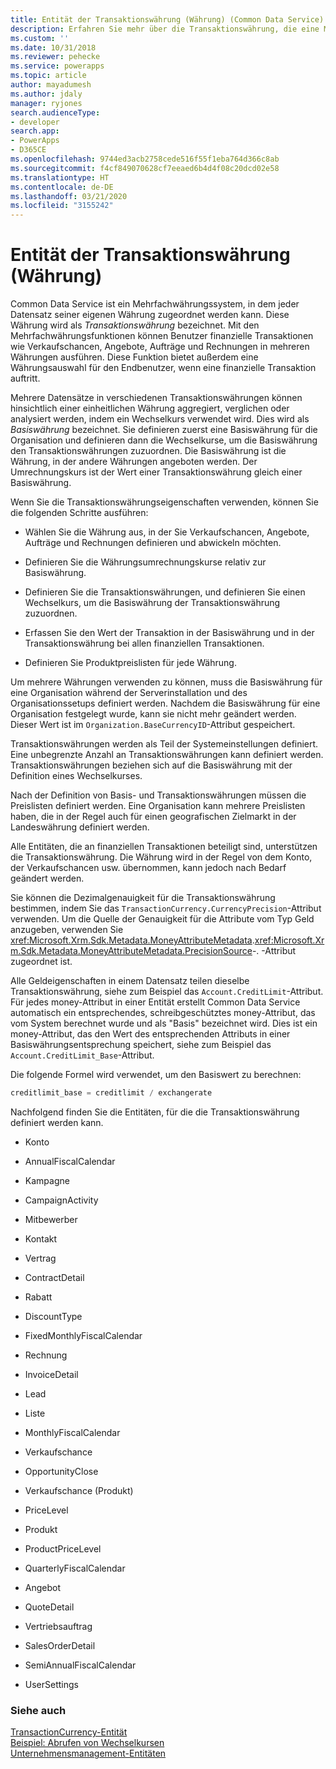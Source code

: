 ```yaml
---
title: Entität der Transaktionswährung (Währung) (Common Data Service) | Microsoft-Dokumentation
description: Erfahren Sie mehr über die Transaktionswährung, die eine Mehrfachwährungsfunktion ist und es Benutzern ermöglicht, finanzielle Transaktionen in mehreren Währungen auszuführen. Mehrere Datensätze in verschiedenen Transaktionswährungen können in einer einheitlichen Währung aggregiert, verglichen oder analysiert werden, indem die Basiswährung verwendet wird.
ms.custom: ''
ms.date: 10/31/2018
ms.reviewer: pehecke
ms.service: powerapps
ms.topic: article
author: mayadumesh
ms.author: jdaly
manager: ryjones
search.audienceType:
- developer
search.app:
- PowerApps
- D365CE
ms.openlocfilehash: 9744ed3acb2758cede516f55f1eba764d366c8ab
ms.sourcegitcommit: f4cf849070628cf7eeaed6b4d4f08c20dcd02e58
ms.translationtype: HT
ms.contentlocale: de-DE
ms.lasthandoff: 03/21/2020
ms.locfileid: "3155242"
---
```

# <a name="transaction-currency-currency-entity"></a>Entität der Transaktionswährung (Währung)

Common Data Service ist ein Mehrfachwährungssystem, in dem jeder Datensatz seiner eigenen Währung zugeordnet werden kann. Diese Währung wird als *Transaktionswährung* bezeichnet. Mit den Mehrfachwährungsfunktionen können Benutzer finanzielle Transaktionen wie Verkaufschancen, Angebote, Aufträge und Rechnungen in mehreren Währungen ausführen. Diese Funktion bietet außerdem eine Währungsauswahl für den Endbenutzer, wenn eine finanzielle Transaktion auftritt.  
  
 Mehrere Datensätze in verschiedenen Transaktionswährungen können hinsichtlich einer einheitlichen Währung aggregiert, verglichen oder analysiert werden, indem ein Wechselkurs verwendet wird. Dies wird als *Basiswährung* bezeichnet. Sie definieren zuerst eine Basiswährung für die Organisation und definieren dann die Wechselkurse, um die Basiswährung den Transaktionswährungen zuzuordnen. Die Basiswährung ist die Währung, in der andere Währungen angeboten werden. Der Umrechnungskurs ist der Wert einer Transaktionswährung gleich einer Basiswährung.  
  
 Wenn Sie die Transaktionswährungseigenschaften verwenden, können Sie die folgenden Schritte ausführen:  
  
- Wählen Sie die Währung aus, in der Sie Verkaufschancen, Angebote, Aufträge und Rechnungen definieren und abwickeln möchten.  
  
- Definieren Sie die Währungsumrechnungskurse relativ zur Basiswährung.  
  
- Definieren Sie die Transaktionswährungen, und definieren Sie einen Wechselkurs, um die Basiswährung der Transaktionswährung zuzuordnen.  
  
- Erfassen Sie den Wert der Transaktion in der Basiswährung und in der Transaktionswährung bei allen finanziellen Transaktionen.  
  
- Definieren Sie Produktpreislisten für jede Währung.  
  
Um mehrere Währungen verwenden zu können, muss die Basiswährung für eine Organisation während der Serverinstallation und des Organisationssetups definiert werden. Nachdem die Basiswährung für eine Organisation festgelegt wurde, kann sie nicht mehr geändert werden. Dieser Wert ist im `Organization.BaseCurrencyID`-Attribut gespeichert.  
  
Transaktionswährungen werden als Teil der Systemeinstellungen definiert. Eine unbegrenzte Anzahl an Transaktionswährungen kann definiert werden. Transaktionswährungen beziehen sich auf die Basiswährung mit der Definition eines Wechselkurses.  
  
Nach der Definition von Basis- und Transaktionswährungen müssen die Preislisten definiert werden. Eine Organisation kann mehrere Preislisten haben, die in der Regel auch für einen geografischen Zielmarkt in der Landeswährung definiert werden.  
  
Alle Entitäten, die an finanziellen Transaktionen beteiligt sind, unterstützen die Transaktionswährung. Die Währung wird in der Regel von dem Konto, der Verkaufschancen usw. übernommen, kann jedoch nach Bedarf geändert werden.  
  
Sie können die Dezimalgenauigkeit für die Transaktionswährung bestimmen, indem Sie das `TransactionCurrency.CurrencyPrecision`-Attribut verwenden. Um die Quelle der Genauigkeit für die Attribute vom Typ Geld anzugeben, verwenden Sie <xref:Microsoft.Xrm.Sdk.Metadata.MoneyAttributeMetadata>.<xref:Microsoft.Xrm.Sdk.Metadata.MoneyAttributeMetadata.PrecisionSource>-. -Attribut zugeordnet ist.  
  
Alle Geldeigenschaften in einem Datensatz teilen dieselbe Transaktionswährung, siehe zum Beispiel das `Account.CreditLimit`-Attribut. Für jedes money-Attribut in einer Entität erstellt Common Data Service automatisch ein entsprechendes, schreibgeschütztes money-Attribut, das vom System berechnet wurde und als "Basis" bezeichnet wird. Dies ist ein money-Attribut, das den Wert des entsprechenden Attributs in einer Basiswährungsentsprechung speichert, siehe zum Beispiel das `Account.CreditLimit_Base`-Attribut.  
  
Die folgende Formel wird verwendet, um den Basiswert zu berechnen:  
  
```csharp  
creditlimit_base = creditlimit / exchangerate  
```  
  
Nachfolgend finden Sie die Entitäten, für die die Transaktionswährung definiert werden kann.  
  
-   Konto  
  
-   AnnualFiscalCalendar  
  
-   Kampagne  
  
-   CampaignActivity  
  
-   Mitbewerber  
  
-   Kontakt  
  
-   Vertrag  
  
-   ContractDetail  
  
-   Rabatt  
  
-   DiscountType  
  
-   FixedMonthlyFiscalCalendar  
  
-   Rechnung  
  
-   InvoiceDetail  
  
-   Lead  
  
-   Liste  
  
-   MonthlyFiscalCalendar  
  
-   Verkaufschance  
  
-   OpportunityClose  
  
-   Verkaufschance (Produkt)  
  
-   PriceLevel  
  
-   Produkt  
  
-   ProductPriceLevel  
  
-   QuarterlyFiscalCalendar  
  
-   Angebot  
  
-   QuoteDetail  
  
-   Vertriebsauftrag  
  
-   SalesOrderDetail  
  
-   SemiAnnualFiscalCalendar  
  
-   UserSettings  
  
### <a name="see-also"></a>Siehe auch  
 [TransactionCurrency-Entität](reference/entities/transactioncurrency.md)   
 [Beispiel: Abrufen von Wechselkursen](org-service/samples/retrieve-currency-exchange-rate.md)   
 [Unternehmensmanagement-Entitäten](/dynamics365/customer-engagement/developer/business-management-entities)